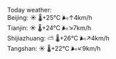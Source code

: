 Today weather:  
Beijing: ☀️   🌡️+25°C 🌬️↑4km/h  
Tianjin: ☀️   🌡️+24°C 🌬️↘7km/h  
Shijiazhuang: ⛅️  🌡️+26°C 🌬️↗4km/h  
Tangshan: ☀️   🌡️+22°C 🌬️↙9km/h  
